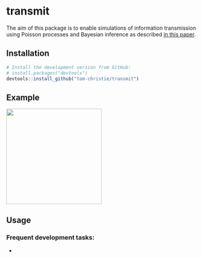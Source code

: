 # transmit 

The aim of this package is to enable simulations of information transmission using Poisson processes and Bayesian inference as described [in this paper](url_goes_here).

## Installation

```r
# Install the development version from GitHub:
# install.packages("devtools")
devtools::install_github("tom-christie/transmit")
```

## Example

<img src="url_to_image_goes_here" height="252"/>

## Usage


### Frequent development tasks:

* 


